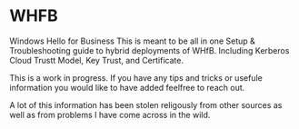 # WHFB
Windows Hello for Business
This is meant to be all in one Setup & Troubleshooting guide to hybrid deployments of WHfB. Including Kerberos Cloud Trustt Model, Key Trust, and Certificate. 

This is a work in progress. If you have any tips and tricks or usefule information you would like to have added feelfree to reach out. 

A lot of this information has been stolen religously from other sources as well as from problems I have come across in the wild. 

